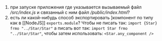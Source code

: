 1. при запуске приложения где указывается вызываемый файл _/src/index.js_ и связанный с ним файл _/public/index.html_?
2. есть ли какой-нибудь способ экспортировать ]компонент по типу как в [[NodeJS]] `exports.module`? Чтобы не писать так: `import {Star} frmo "../Star/Star"`
а писать вот так: `import Star frmo "../Star/Star"`, чтобы затем использовать:
`<Star.any_component />`